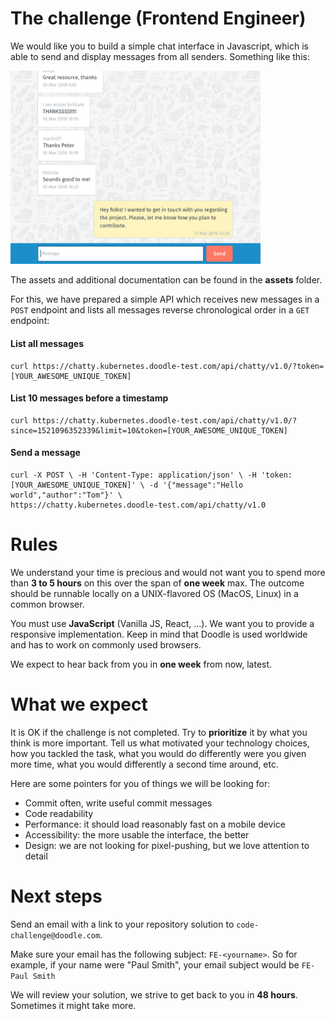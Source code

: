 # The challenge (Frontend Engineer)
We would like you to build a simple chat interface in Javascript, which is able to send and display messages from 
all senders. Something like this:

<img src="chat.png" width="400" alt="chat" />

The assets and additional documentation can be found in the **assets** folder.

For this, we have prepared a simple API which receives new messages in a `POST` endpoint
and lists all messages reverse chronological order in a `GET` endpoint:

#### List all messages
```shell script
curl https://chatty.kubernetes.doodle-test.com/api/chatty/v1.0/?token=
[YOUR_AWESOME_UNIQUE_TOKEN]
```
#### List 10 messages before a timestamp
```shell script
curl https://chatty.kubernetes.doodle-test.com/api/chatty/v1.0/?
since=1521096352339&limit=10&token=[YOUR_AWESOME_UNIQUE_TOKEN]

```
#### Send a message
```shell script
curl -X POST \ -H 'Content-Type: application/json' \ -H 'token:
[YOUR_AWESOME_UNIQUE_TOKEN]' \ -d '{"message":"Hello world","author":"Tom"}' \
https://chatty.kubernetes.doodle-test.com/api/chatty/v1.0
```

# Rules
We understand your time is precious and would not want you to spend more than **3 to 5 hours** on this over the span 
of **one week** max. The outcome should be runnable locally on a UNIX-flavored OS (MacOS, Linux) in a common browser.

You must use **JavaScript** (Vanilla JS, React, ...). We want you to provide a responsive
implementation. Keep in mind that Doodle is used worldwide and has to work on commonly
used browsers.

We expect to hear back from you in **one week** from now, latest.

# What we expect
It is OK if the challenge is not completed. Try to **prioritize** it by what you think is more important. Tell us what 
motivated your technology choices, how you tackled the task, what you would do differently were you given more time, 
what you would differently a second time around, etc.

Here are some pointers for you of things we will be looking for:

* Commit often, write useful commit messages
* Code readability
* Performance: it should load reasonably fast on a mobile device
* Accessibility: the more usable the interface, the better
* Design: we are not looking for pixel-pushing, but we love attention to detail

# Next steps

Send an email with a link to your repository solution to `code-challenge@doodle.com`.

Make sure your email has the following subject: `FE-<yourname>`. So for example, if your name were "Paul Smith", 
your email subject would be `FE-Paul Smith`

We will review your solution, we strive to get back to you in **48 hours**. Sometimes it might take more.
